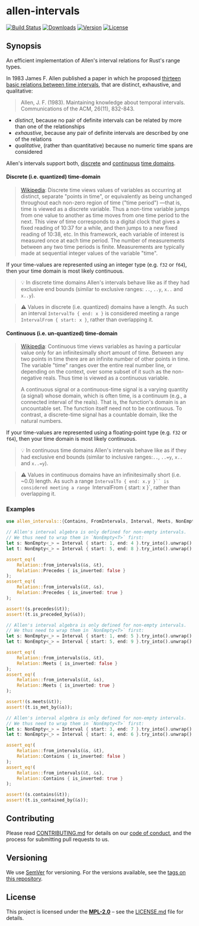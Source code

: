 # allen-intervals

[![Build Status](https://img.shields.io/github/actions/workflow/status/regexident/allen-intervals/rust?label=build)](https://github.com/regexident/allen-intervals/actions/workflows/rust.yml)
[![Downloads](https://img.shields.io/crates/d/allen-intervals.svg?style=flat-square)](https://crates.io/crates/allen-intervals/)
[![Version](https://img.shields.io/crates/v/allen-intervals.svg?style=flat-square)](https://crates.io/crates/allen-intervals/)
[![License](https://img.shields.io/crates/l/allen-intervals.svg?style=flat-square)](https://crates.io/crates/allen-intervals/)

## Synopsis

An efficient implementation of Allen's interval relations for Rust's range types.

<!-- cargo-rdme start -->

In 1983 James F. Allen published a paper in which he proposed [thirteen basic relations between time intervals][allen-interval-algebra],
that are distinct, exhaustive, and qualitative:

> Allen, J. F. (1983).
> Maintaining knowledge about temporal intervals.
> Communications of the ACM, 26(11), 832-843.

- *distinct*, because no pair of definite intervals can be related by more than one of the relationships
- *exhaustive*, because any pair of definite intervals are described by one of the relations
- *qualitative*, (rather than quantitative) because no numeric time spans are considered

Allen's intervals support both, [discrete][time-domains] and [continuous][time-domains] [time domains][time-domains].

#### Discrete (i.e. quantized) time-domain

> [Wikipedia][time-domains]: Discrete time views values of variables as occurring at distinct, separate "points in time",
> or equivalently as being unchanged throughout each non-zero region of time ("time period")
> —that is, time is viewed as a discrete variable.
> Thus a non-time variable jumps from one value to another as time moves from one time period to the next.
> This view of time corresponds to a digital clock that gives a fixed reading of 10:37 for a while,
> and then jumps to a new fixed reading of 10:38, etc.
> In this framework, each variable of interest is measured once at each time period.
> The number of measurements between any two time periods is finite.
> Measurements are typically made at sequential integer values of the variable "time".

If your time-values are represented using an integer type (e.g. `f32` or `f64`), then your time domain is most likely continuous.

> 💡 In discrete time domains Allen's intervals behave like as if they had exclusive end bounds
> (similar to exclusive ranges: `..`, `..y`, `x..` and `x..y`).

> ⚠️ Values in discrete (i.e. quantized) domains have a length.
> As such an interval `IntervalTo { end: x }` is considered
> meeting a range `IntervalFrom { start: x }`, rather than overlapping it.

#### Continuous (i.e. un-quantized) time-domain

> [Wikipedia][time-domains]: Continuous time views variables as having a particular value only for an infinitesimally short amount of time.
> Between any two points in time there are an infinite number of other points in time.
> The variable "time" ranges over the entire real number line, or depending on the context,
> over some subset of it such as the non-negative reals. Thus time is viewed as a continuous variable.
>
> A continuous signal or a continuous-time signal is a varying quantity (a signal) whose domain,
> which is often time, is a continuum (e.g., a connected interval of the reals).
> That is, the function's domain is an uncountable set. The function itself need not to be continuous.
> To contrast, a discrete-time signal has a countable domain, like the natural numbers.

If your time-values are represented using a floating-point type (e.g. `f32` or `f64`), then your time domain is most likely continuous.

> 💡 In continuous time domains Allen's intervals behave like as if they had exclusive end bounds
> (similar to inclusive ranges:`..`, `..=y`, `x..` and `x..=y`).

> ⚠️ Values in continuous domains have an infinitesimally short (i.e. ~0.0) length.
> As such a range `IntervalTo { end: x.y }`` is considered
> meeting a range `IntervalFrom { start: x }`, rather than overlapping it.

### Examples

```rust
use allen_intervals::{Contains, FromIntervals, Interval, Meets, NonEmpty, Precedes, Relation};

// Allen's interval algebra is only defined for non-empty intervals.
// We thus need to wrap them in `NonEmpty<T>` first:
let s: NonEmpty<_> = Interval { start: 1, end: 4 }.try_into().unwrap();
let t: NonEmpty<_> = Interval { start: 5, end: 8 }.try_into().unwrap();

assert_eq!(
    Relation::from_intervals(&s, &t),
    Relation::Precedes { is_inverted: false }
);
assert_eq!(
    Relation::from_intervals(&t, &s),
    Relation::Precedes { is_inverted: true }
);

assert!(s.precedes(&t));
assert!(t.is_preceded_by(&s));

// Allen's interval algebra is only defined for non-empty intervals.
// We thus need to wrap them in `NonEmpty<T>` first:
let s: NonEmpty<_> = Interval { start: 1, end: 5 }.try_into().unwrap();
let t: NonEmpty<_> = Interval { start: 5, end: 9 }.try_into().unwrap();

assert_eq!(
    Relation::from_intervals(&s, &t),
    Relation::Meets { is_inverted: false }
);
assert_eq!(
    Relation::from_intervals(&t, &s),
    Relation::Meets { is_inverted: true }
);

assert!(s.meets(&t));
assert!(t.is_met_by(&s));

// Allen's interval algebra is only defined for non-empty intervals.
// We thus need to wrap them in `NonEmpty<T>` first:
let s: NonEmpty<_> = Interval { start: 3, end: 7 }.try_into().unwrap();
let t: NonEmpty<_> = Interval { start: 4, end: 6 }.try_into().unwrap();

assert_eq!(
    Relation::from_intervals(&s, &t),
    Relation::Contains { is_inverted: false }
);
assert_eq!(
    Relation::from_intervals(&t, &s),
    Relation::Contains { is_inverted: true }
);

assert!(s.contains(&t));
assert!(t.is_contained_by(&s));
```

[allen-interval-algebra]: https://en.wikipedia.org/wiki/Allen%27s_interval_algebra
[quantization]: https://en.wikipedia.org/wiki/Quantization
[time-domains]: https://en.wikipedia.org/wiki/Discrete_time_and_continuous_time

<!-- cargo-rdme end -->

## Contributing

Please read [CONTRIBUTING.md](../CONTRIBUTING.md) for details on our [code of conduct](https://www.rust-lang.org/conduct.html),
and the process for submitting pull requests to us.

## Versioning

We use [SemVer](http://semver.org/) for versioning. For the versions available, see the [tags on this repository](https://github.com/signalo/signalo/tags).

## License

This project is licensed under the [**MPL-2.0**](https://www.tldrlegal.com/l/mpl-2.0) – see the [LICENSE.md](LICENSE.md) file for details.
